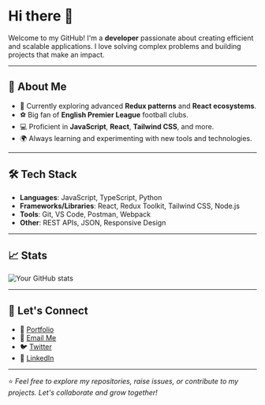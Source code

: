 # Hi there 👋  

Welcome to my GitHub! I'm a **developer** passionate about creating efficient and scalable applications. I love solving complex problems and building projects that make an impact.  

---

## 🚀 About Me  

- 🌱 Currently exploring advanced **Redux patterns** and **React ecosystems**.  
- ⚽ Big fan of **English Premier League** football clubs.  
- 💻 Proficient in **JavaScript**, **React**, **Tailwind CSS**, and more.  
- 🌍 Always learning and experimenting with new tools and technologies.  

---

## 🛠️ Tech Stack  

- **Languages**: JavaScript, TypeScript, Python  
- **Frameworks/Libraries**: React, Redux Toolkit, Tailwind CSS, Node.js  
- **Tools**: Git, VS Code, Postman, Webpack  
- **Other**: REST APIs, JSON, Responsive Design  

---

## 📈 Stats  

![Your GitHub stats](https://github-readme-stats.vercel.app/api?username=yourusername&show_icons=true&theme=radical)  

---

## 🔗 Let's Connect  

- 💼 [Portfolio](#)  
- 💌 [Email Me](mailto:your.email@example.com)  
- 🐦 [Twitter](https://twitter.com/yourhandle)  
- 💬 [LinkedIn](https://linkedin.com/in/yourprofile)  

---

⭐️ *Feel free to explore my repositories, raise issues, or contribute to my projects. Let's collaborate and grow together!*  

